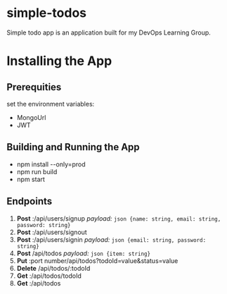 # simple-todos
Simple todo app is an application built for my DevOps Learning Group.

# Installing the App

## Prerequities

set the environment variables:

- MongoUrl
- JWT

## Building and Running the App

- npm install --only=prod
- npm run build
- npm start


## Endpoints


1. **Post** <baseUrl>:<port number>/api/users/signup  _payload:_ `json {name: string, email: string, password: string}`
1. **Post** <baseUrl>:<port number>/api/users/signout
1. **Post** <baseUrl>:<port number>/api/users/signin  _payload:_ `json {email: string, password: string}`
1. **Post** <baseUrl><port number>/api/todos  _payload:_ `json {item: string}`
1. **Put** <baseUrl>:port number/api/todos?todoId=value&status=value
1. **Delete** <baseUrl>/api/todos/:todoId
1. **Get** <baseUrl>:<port number>/api/todos/todoId
1. **Get** <baseUrl>:<port number>/api/todos


